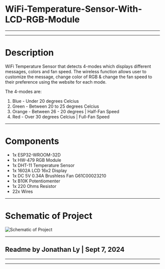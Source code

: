 # WiFi-Temperature-Sensor-With-LCD-RGB-Module
-------------------------------------------------------------------------------------------------------------------------------
-------------------------------------------------------------------------------------------------------------------------------
# Description

WiFi Temperature Sensor that detects 4-modes which displays different messages, colors and fan speed. The wireless function 
allows user to customize the message, change color of RGB & change the fan speed to their preference using the website for 
each mode. 

The 4-modes are:

1. Blue - Under 20 degrees Celcius
2. Green - Between 20 to 25 degrees Celcius
3. Orange - Between 26 - 20 degrees | Half-Fan Speed
4. Red - Over 30 degrees Celcius | Full-Fan Speed
-------------------------------------------------------------------------------------------------------------------------------
# Components

- 1x ESP32-WROOM-32D
- 1x HW-479 RGB Module
- 1x DHT-11 Temperature Sensor
- 1x 1602A LCD 16x2 Display
- 1x DC 5V 0.34A Brushless Fan G61C00023210
- 1x B10K Potentiomenter
- 1x 220 Ohms Resistor
- 22x Wires
-------------------------------------------------------------------------------------------------------------------------------
# Schematic of Project

![Schematic of Project](https://github.com/user-attachments/assets/a2334de3-de80-4335-881d-8399fa43f85a)

-------------------------------------------------------------------------------------------------------------------------------

Readme by Jonathan Ly | Sept 7, 2024
-------------------------------------------------------------------------------------------------------------------------------
-------------------------------------------------------------------------------------------------------------------------------
-------------------------------------------------------------------------------------------------------------------------------
